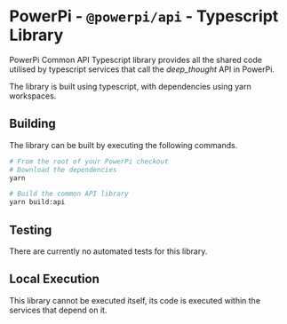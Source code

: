 # PowerPi - `@powerpi/api` - Typescript Library

PowerPi Common API Typescript library provides all the shared code utilised by typescript services that call the _deep_thought_ API in PowerPi.

The library is built using typescript, with dependencies using yarn workspaces.

## Building

The library can be built by executing the following commands.

```bash
# From the root of your PowerPi checkout
# Download the dependencies
yarn

# Build the common API library
yarn build:api
```

## Testing

There are currently no automated tests for this library.

## Local Execution

This library cannot be executed itself, its code is executed within the services that depend on it.
